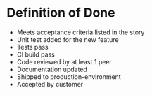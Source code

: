 # Definition of Done

* Meets acceptance criteria listed in the story
* Unit test added for the new feature
* Tests pass
* CI build pass
* Code reviewed by at least 1 peer
* Documentation updated
* Shipped to production-environment
* Accepted by customer
